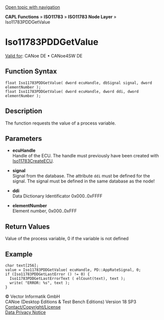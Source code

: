 [Open topic with navigation](../../../../../../CANoeDEFamily.htm#Topics/CAPLFunctions/ISO11783/ISONodeLayer/Functions/CAPLfunctionIso11783PDDGetValue.md)

**CAPL Functions** » **ISO11783** » **ISO11783 Node Layer** » Iso11783PDDGetValue

# Iso11783PDDGetValue

[Valid for](../../../../Shared/FeatureAvailability.md):  CANoe DE • CANoe4SW DE

## Function Syntax

```plaintext
float Iso11783PDDGetValue( dword ecuHandle, dbSignal signal, dword elementNumber );
float Iso11783PDDGetValue( dword ecuHandle, dword ddi, dword elementNumber );
```

## Description

The function requests the value of a process variable.

## Parameters

- **ecuHandle**  
  Handle of the ECU. The handle must previously have been created with [Iso11783CreateECU](CAPLfunctionIso11783CreateECU.md).

- **signal**  
  Signal from the database. The attribute `ddi` must be defined for the signal. The signal must be defined in the same database as the node!

- **ddi**  
  Data Dictionary Identificator 0x000..0xFFFF

- **elementNumber**  
  Element number, 0x000..0xFFF

## Return Values

Value of the process variable, 0 if the variable is not defined

## Example

```plaintext
char text[256];
value = Iso11783PDDGetValue( ecuHandle, PD::AppRateSignal, 0;
if (Iso11783PDDGetLastError () != 0) {
  Iso11783PDDGetLastErrorText ( elCount(text), text );
  write( "ERROR: %s", text );
}
```

© Vector Informatik GmbH  
CANoe (Desktop Editions & Test Bench Editions) Version 18 SP3  
[Contact/Copyright/License](../../../../Shared/ContactCopyrightLicense.md)  
[Data Privacy Notice](https://www.vector.com/int/en/company/get-info/privacy-policy/)
